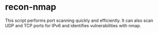 # recon-nmap
This script performs port scanning quickly and efficiently. It can also scan UDP and TCP ports for IPv6 and identifies vulnerabilities with nmap. 
